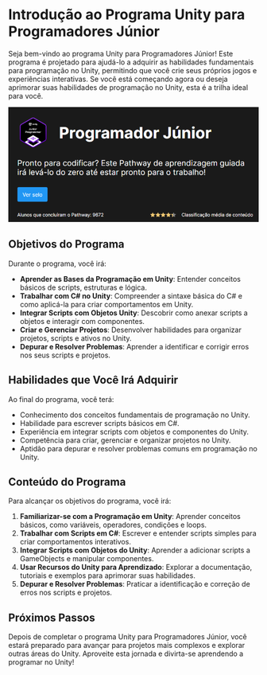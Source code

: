 # Introdução ao Programa Unity para Programadores Júnior

Seja bem-vindo ao programa Unity para Programadores Júnior! Este programa é projetado para ajudá-lo a adquirir as habilidades fundamentais para programação no Unity, permitindo que você crie seus próprios jogos e experiências interativas. Se você está começando agora ou deseja aprimorar suas habilidades de programação no Unity, esta é a trilha ideal para você.

![1](https://github.com/Robotgames-false/Unity-Learn-ajustes380/blob/main/Anota%C3%A7%C3%A3o%202024-05-04%20062711.png)

## Objetivos do Programa
Durante o programa, você irá:
- **Aprender as Bases da Programação em Unity**: Entender conceitos básicos de scripts, estruturas e lógica.
- **Trabalhar com C# no Unity**: Compreender a sintaxe básica do C# e como aplicá-la para criar comportamentos em Unity.
- **Integrar Scripts com Objetos Unity**: Descobrir como anexar scripts a objetos e interagir com componentes.
- **Criar e Gerenciar Projetos**: Desenvolver habilidades para organizar projetos, scripts e ativos no Unity.
- **Depurar e Resolver Problemas**: Aprender a identificar e corrigir erros nos seus scripts e projetos.

## Habilidades que Você Irá Adquirir
Ao final do programa, você terá:
- Conhecimento dos conceitos fundamentais de programação no Unity.
- Habilidade para escrever scripts básicos em C#.
- Experiência em integrar scripts com objetos e componentes do Unity.
- Competência para criar, gerenciar e organizar projetos no Unity.
- Aptidão para depurar e resolver problemas comuns em programação no Unity.

## Conteúdo do Programa
Para alcançar os objetivos do programa, você irá:
1. **Familiarizar-se com a Programação em Unity**: Aprender conceitos básicos, como variáveis, operadores, condições e loops.
2. **Trabalhar com Scripts em C#**: Escrever e entender scripts simples para criar comportamentos interativos.
3. **Integrar Scripts com Objetos do Unity**: Aprender a adicionar scripts a GameObjects e manipular componentes.
4. **Usar Recursos do Unity para Aprendizado**: Explorar a documentação, tutoriais e exemplos para aprimorar suas habilidades.
5. **Depurar e Resolver Problemas**: Praticar a identificação e correção de erros nos scripts e projetos.

## Próximos Passos
Depois de completar o programa Unity para Programadores Júnior, você estará preparado para avançar para projetos mais complexos e explorar outras áreas do Unity. Aproveite esta jornada e divirta-se aprendendo a programar no Unity!

